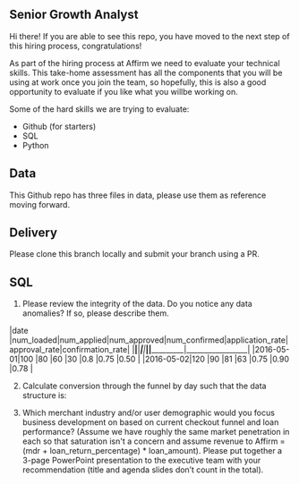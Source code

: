 ## Senior Growth Analyst
Hi there!
If you are able to see this repo, you have moved to the next step of this hiring process, congratulations!

As part of the hiring process at Affirm we need to evaluate your technical skills. This take-home assessment has all the components that you will be using at work once you join the team, so hopefully, this is also a good opportunity to evaluate if you like what you willbe working on.

Some of the hard skills we are trying to evaluate:
* Github (for starters)
* SQL
* Python


## Data 
This Github repo has three files in data, please use them as reference moving forward.

## Delivery 
Please clone this branch locally and submit your branch using a PR.


## SQL
1. Please review the integrity of the data. Do you notice any data anomalies? If so, please describe them.

|date      |num_loaded|num_applied|num_approved|num_confirmed|application_rate|approval_rate|confirmation_rate|
|__________|__________|___________|____________|_____________|________________|_____________|_________________|
|2016-05-01|100       |80         |60          |30           |0.8             |0.75         |0.50             |
|2016-05-02|120       |90         |81          |63           |0.75            |0.90         |0.78             |

2. Calculate conversion through the funnel by day such that the data structure is:

3.  Which merchant industry and/or user demographic would you focus business development on based on current checkout funnel and loan performance? (Assume we have roughly the same market penetration in each so that saturation isn't a concern and assume revenue to Affirm = (mdr + loan_return_percentage) * loan_amount). Please put together a 3-page PowerPoint presentation to the executive team with your recommendation (title and agenda slides don’t count in the total).


